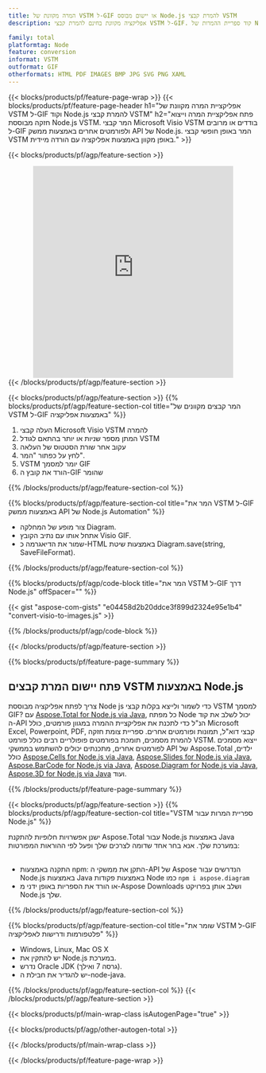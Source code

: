 ```yaml
---
title: המרה מקוונת של VSTM ל-GIF או יישום מבוסס Node.js להמרת קבצי VSTM
description: אפליקציה מקוונת בחינם להמרת קבצי VSTM ל-GIF. קוד ספריית ההמרות של Node.js עבור מסמכי Microsoft Visio VSTM.  

family: total
platformtag: Node
feature: conversion
informat: VSTM
outformat: GIF
otherformats: HTML PDF IMAGES BMP JPG SVG PNG XAML
---
```

{{< blocks/products/pf/feature-page-wrap >}}
{{< blocks/products/pf/feature-page-header h1="אפליקציית המרה מקוונת של VSTM ל-GIF וקוד Node.js להמרת קבצי VSTM" h2="פתח אפליקציית המרה וייצוא חזקה מבוססת Node.js VSTM.  המר קבצי Microsoft Visio VSTM בודדים או מרובים ל-GIF ולפורמטים אחרים באמצעות ממשק API של Node.js.  המר באופן חופשי קבצי VSTM באופן מקוון באמצעות אפליקציה עם הורדה מיידית." >}}


{{< blocks/products/pf/agp/feature-section >}}

<div class="container-fluid agp-content bg-white aboutfile box-1 vh100 section nopbtm">
<div class=container>
<div class=row>
<div class="demobox tc col-md-12 padding-0" align="center">

<iframe title="אפליקציית המרות מקוונת בחינם מ-VSTM ל-GIF" style="border: none; height: 426px;" scrolling="no" src="https://total-conversion-app-65z5r2lp.k8s.dynabic.com/?to=gif&from=vstm" id="child-iframe" width="80%"></iframe>

</div></div>
</div></div>
{{< /blocks/products/pf/agp/feature-section >}}


{{< blocks/products/pf/agp/feature-section >}}
{{% blocks/products/pf/agp/feature-section-col title="המר קבצים מקוונים של VSTM ל-GIF באמצעות אפליקציה" %}}

1. העלה קבצי Microsoft Visio VSTM להמרה
1. המתן מספר שניות או יותר בהתאם לגודל VSTM
1. עקוב אחר שורת הסטטוס של העלאה
1. לחץ על כפתור "המר".
1. VSTM יומר למסמך GIF
1. הורד את קובץ ה-GIF שהומר

{{% /blocks/products/pf/agp/feature-section-col %}}

{{% blocks/products/pf/agp/feature-section-col title="המר את VSTM ל-GIF באמצעות ממשק API של Node.js Automation" %}}

- צור מופע של המחלקה Diagram.
- אתחל אותו עם נתיב הקובץ Visio GIF.
- שמור את הדיאגרמה כ-HTML באמצעות שיטת Diagram.save(string, SaveFileFormat).

{{% /blocks/products/pf/agp/feature-section-col %}}

{{% blocks/products/pf/agp/code-block title="המר את VSTM ל-GIF דרך Node.js" offSpacer="" %}}

{{< gist "aspose-com-gists" "e04458d2b20ddce3f899d2324e95e1b4" "convert-visio-to-images.js" >}}

{{% /blocks/products/pf/agp/code-block %}}

{{< /blocks/products/pf/agp/feature-section >}}

{{% blocks/products/pf/feature-page-summary %}}

<h2>פתח יישום המרת קבצים VSTM באמצעות Node.js</h2>

צריך לפתח אפליקציה מבוססת Node js כדי לשמור ולייצא בקלות קבצי VSTM למסמך GIF?  עם [Aspose.Total for Node.js via Java](https://products.aspose.com/total/he/nodejs-java/), כל מפתח Node יכול לשלב את קוד ה-API הנ"ל כדי לתכנת את אפליקציית ההמרה במגוון פורמטים, כולל Microsoft Excel, Powerpoint, PDF, קבצי דוא"ל, תמונות ופורמטים אחרים.  ספריית צומת חזקה להמרת מסמכים, תומכת בפורמטים פופולריים רבים כולל פורמט VSTM.  ייצוא מסמכים לפורמטים אחרים, מתכנתים יכולים להשתמש בממשקי API של Aspose.Total ילדים, כולל [Aspose.Cells for Node.js via Java](https://products.aspose.com/cells/he/nodejs-java/), [Aspose.Slides for Node.js via Java](https://products.aspose.com/slides/he/nodejs-java/), [Aspose.BarCode for Node.js via Java](https://products.aspose.com/barcode/he/nodejs-java/), [Aspose.Diagram for Node.js via Java](https://products.aspose.com/diagram/he/nodejs-java/), [Aspose.3D for Node.js via Java](https://products.aspose.com/3d/he/nodejs-java/) ועוד.  
 
 

{{% /blocks/products/pf/feature-page-summary %}}

{{< blocks/products/pf/agp/feature-section >}}
{{% blocks/products/pf/agp/feature-section-col title="VSTM ספריית המרות עבור Node.js" %}}

ישנן אפשרויות חלופיות להתקנת Aspose.Total עבור Node.js באמצעות Java במערכת שלך.  אנא בחר אחד שדומה לצרכים שלך ופעל לפי ההוראות המפורטות:<br /><br />

- התקנה באמצעות npm: התקן את ממשקי ה-API של Aspose הנדרשים עבור Node.js באמצעות Java באמצעות פקודות Node כמו ```npm i aspose.diagram```
- או הורד את הספריות באופן ידני מ-Aspose Downloads ושלב אותן בפרויקט Node.js שלך.

{{% /blocks/products/pf/agp/feature-section-col %}}

{{% blocks/products/pf/agp/feature-section-col title="שומר את VSTM ל-GIF פלטפורמות ודרישות לאפליקציה" %}}

- Windows, Linux, Mac OS X
- יש להתקין את Node.js במערכת.
- נדרש Oracle JDK (גרסה 7 ואילך).
- יש להגדיר את חבילת ה-node-java.

{{% /blocks/products/pf/agp/feature-section-col %}}
{{< /blocks/products/pf/agp/feature-section >}}

{{< blocks/products/pf/main-wrap-class isAutogenPage="true" >}}

{{< blocks/products/pf/agp/other-autogen-total >}}

{{< /blocks/products/pf/main-wrap-class >}}

{{< /blocks/products/pf/feature-page-wrap >}}